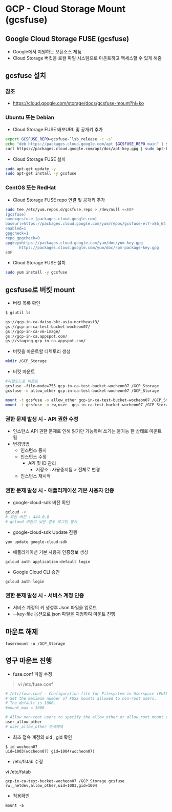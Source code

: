 # GCP - Cloud Storage Mount (gcsfuse)
## Google Cloud Storage FUSE (gcsfuse)
- Google에서 지원하는 오픈소스 제품
-  Cloud Storage 버킷을 로컬 파일 시스템으로 마운트하고 액세스할 수 있게 해줌

## gcsfuse 설치 
### 참조
- https://cloud.google.com/storage/docs/gcsfuse-mount?hl=ko

### Ubuntu 또는 Debian
*  Cloud Storage FUSE 배포URL 및 공개키 추가
```bash
export GCSFUSE_REPO=gcsfuse-`lsb_release -c -s`
echo "deb https://packages.cloud.google.com/apt $GCSFUSE_REPO main" | sudo tee /etc/apt/sources.list.d/gcsfuse.list
curl https://packages.cloud.google.com/apt/doc/apt-key.gpg | sudo apt-key add -
```
* Cloud Storage FUSE 설치
```bash
sudo apt-get update -y
sudo apt-get install -y gcsfuse
```

### CentOS 또는 RedHat
*  Cloud Storage FUSE repo 연결 및 공개키 추가
```bash
sudo tee /etc/yum.repos.d/gcsfuse.repo > /dev/null <<EOF
[gcsfuse]
name=gcsfuse (packages.cloud.google.com)
baseurl=https://packages.cloud.google.com/yum/repos/gcsfuse-el7-x86_64
enabled=1
gpgcheck=1
repo_gpgcheck=0
gpgkey=https://packages.cloud.google.com/yum/doc/yum-key.gpg
      https://packages.cloud.google.com/yum/doc/rpm-package-key.gpg
EOF
```

* Cloud Storage FUSE 설치
```bash
sudo yum install -y gcsfuse
```


## gcsfuse로 버킷 mount 

* 버킷 목록 확인 
```bash
$ gsutil ls

gs://gcp-in-ca-daisy-bkt-asia-northeast3/
gs://gcp-in-ca-test-bucket-wocheon07/
gs://gcp-in-ca-vm-image/
gs://gcp-in-ca.appspot.com/
gs://staging.gcp-in-ca.appspot.com/
```


* 버킷을 마운트할 디렉토리 생성

```bash
mkdir /GCP_Storage
```

* 버킷 마운트 

```bash
#파일모드로 마운트
gcsfuse —file–mode=755 gcp-in-ca-test-bucket-wocheon07 /GCP_Storage
gcsfuse -o allow_other gcp-in-ca-test-bucket-wocheon07 /GCP_Storage

mount -t gcsfuse -o allow_other gcp-in-ca-test-bucket-wocheon07 /GCP_Storage
mount -t gcsfuse -o rw,user  gcp-in-ca-test-bucket-wocheon07 /GCP_Storage
```

### 권한 문제 발생 시 - API 권한 수정 
- 인스턴스 API 권한 문제로 인해 읽기만 가능하며 쓰기는 불가능 한 상태로 마운트 됨
- 변경방법 
    - 인스턴스 중지
    - 인스턴스 수정 
        - API 및 ID 관리 
            - 저장소 : 사용중지됨 > 전체로 변경
    - 인스턴스 재시작

###  권한 문제 발생 시 - 애플리케이션 기본 사용자 인증

- google-cloud-sdk 버전 확인

```bash
gcloud -v 
# 최신 버전 : 444.0.0
# gcloud 버전이 낮은 경우 로그인 불가
```

- google-cloud-sdk Update 진행
```
yum update google-cloud-sdk
```

- 애플리케이션 기본 사용자 인증정보 생성

```
gcloud auth application-default login
```

- Google Cloud CLI 승인

```
gcloud auth login
```

###  권한 문제 발생 시 - 서비스 계정 인증

- 서비스 계정의 키 생성후 Json 파일을 업로드 
- --key-file 옵션으로 json 파일을 지정하여 마운트 진행



## 마운트 해제 
```
fusermount -u /GCP_Storage
```


## 영구 마운트 진행 

- fuse.conf 파일 수정 

>vi /etc/fuse.conf 
```bash
# /etc/fuse.conf - Configuration file for Filesystem in Userspace (FUSE)
# Set the maximum number of FUSE mounts allowed to non-root users.
# The default is 1000.
#mount_max = 1000

# Allow non-root users to specify the allow_other or allow_root mount options.
user_allow_other
# user_allow_other 주석해제
```

- 최초 접속 계정의 uid , gid 확인

```
$ id wocheon07
uid=1003(wocheon07) gid=1004(wocheon07)
```

- /etc/fstab 수정

vi /etc/fstab
```
gcp-in-ca-test-bucket-wocheon07 /GCP_Storage gcsfuse rw,_netdev,allow_other,uid=1003,gid=1004
```

- 적용확인
```
mount -a
```